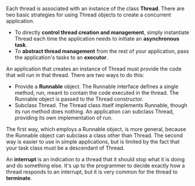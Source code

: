 Each thread is associated with an instance of the class **Thread**. There are two basic strategies for using Thread objects to create a concurrent application.

- To directly **control thread creation and management**, simply instantiate Thread each time the application needs to initiate an **asynchronous task**.
- To **abstract thread management** from the rest of your application, pass the application's tasks to an **executor**.

An application that creates an instance of Thread must provide the code that will run in that thread. There are two ways to do this:
- Provide a **Runnable** object. The Runnable interface defines a single method, run, meant to contain the code executed in the thread. The Runnable object is passed to the Thread constructor.
- Subclass Thread. The Thread class itself implements Runnable, though its run method does nothing. An application can subclass Thread, providing its own implementation of run.

The first way, which employs a Runnable object, is more general, because the Runnable object can subclass a class other than Thread. The second way is easier to use in simple applications, but is limited by the fact that your task class must be a descendant of Thread.

An **interrupt** is an indication to a thread that it should stop what it is doing and do something else. It's up to the programmer to decide exactly how a thread responds to an interrupt, but it is very common for the thread to **terminate**.
